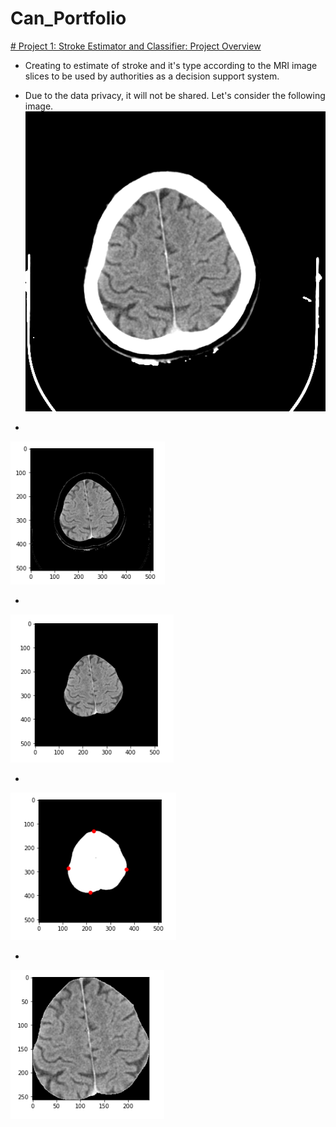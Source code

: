 # Can_Portfolio

[# Project 1: Stroke Estimator and Classifier: Project Overview](https://github.com/cankiziloz/Stroke_Estimation.git)

* Creating to estimate of stroke and it's type according to the MRI image slices to be used by authorities as a decision support system.

* Due to the data privacy, it will not be shared. Let's consider the following image.
![](images/image.png)

*
![](images/unoppened.PNG)

*
![](images/uncropped.PNG)

*
![](images/frames.PNG)

*
![](images/cropped.PNG)

